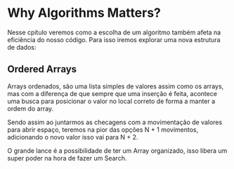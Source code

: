 # Why Algorithms Matters?

Nesse cpítulo veremos como a escolha de um algoritmo também afeta na eficiência do nosso código. Para isso iremos explorar uma nova estrutura de dados:

## Ordered Arrays

Arrays ordenados, são uma lista simples de valores assim como os arrays, mas com a diferença de que sempre que uma inserção é feita, acontece uma busca para posicionar o valor no local correto de forma a manter a ordem do array.

Sendo assim ao juntarmos as checagens com a movimentação de valores para abrir espaço, teremos na pior das opções N + 1 movimentos, adicionando o novo valor isso vai para N + 2.

O grande lance é a possibilidade de ter um Array organizado, isso libera um super poder na hora de fazer um Search.

